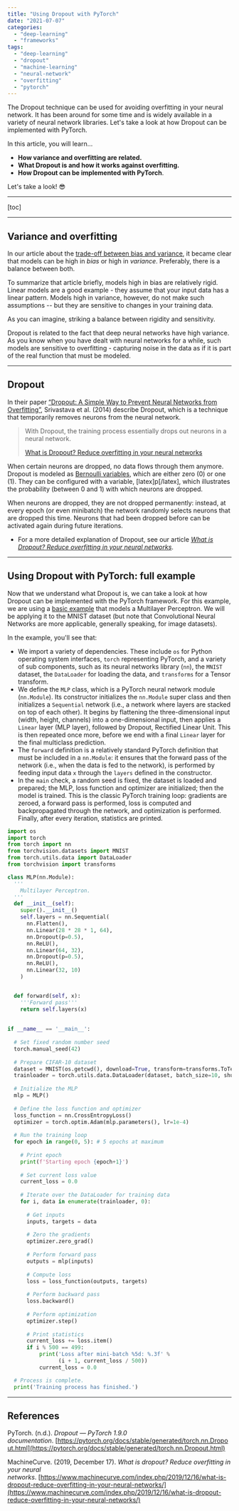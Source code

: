```yaml
---
title: "Using Dropout with PyTorch"
date: "2021-07-07"
categories: 
  - "deep-learning"
  - "frameworks"
tags: 
  - "deep-learning"
  - "dropout"
  - "machine-learning"
  - "neural-network"
  - "overfitting"
  - "pytorch"
---
```


The Dropout technique can be used for avoiding overfitting in your neural network. It has been around for some time and is widely available in a variety of neural network libraries. Let's take a look at how Dropout can be implemented with PyTorch.

In this article, you will learn...

- **How variance and overfitting are related.**
- **What Dropout is and how it works against overfitting.**
- **How Dropout can be implemented with PyTorch**.

Let's take a look! 😎

* * *

\[toc\]

* * *

## Variance and overfitting

In our article about the [trade-off between bias and variance](https://www.machinecurve.com/index.php/2020/11/02/machine-learning-error-bias-variance-and-irreducible-error-with-python/), it became clear that models can be high in _bias_ or high in _variance_. Preferably, there is a balance between both.

To summarize that article briefly, models high in bias are relatively rigid. Linear models are a good example - they assume that your input data has a linear pattern. Models high in variance, however, do not make such assumptions -- but they are sensitive to changes in your training data.

As you can imagine, striking a balance between rigidity and sensitivity.

Dropout is related to the fact that deep neural networks have high variance. As you know when you have dealt with neural networks for a while, such models are sensitive to overfitting - capturing noise in the data as if it is part of the real function that must be modeled.

* * *

## Dropout

In their paper [“Dropout: A Simple Way to Prevent Neural Networks from Overfitting”](http://jmlr.org/papers/v15/srivastava14a.html), Srivastava et al. (2014) describe Dropout, which is a technique that temporarily removes neurons from the neural network.

> With Dropout, the training process essentially drops out neurons in a neural network.
> 
> [What is Dropout? Reduce overfitting in your neural networks](https://www.machinecurve.com/index.php/2019/12/16/what-is-dropout-reduce-overfitting-in-your-neural-networks/)

When certain neurons are dropped, no data flows through them anymore. Dropout is modeled as [Bernoulli variables](https://www.machinecurve.com/index.php/2019/12/16/what-is-dropout-reduce-overfitting-in-your-neural-networks/#bernoulli-variables), which are either zero (0) or one (1). They can be configured with a variable, \[latex\]p\[/latex\], which illustrates the probability (between 0 and 1) with which neurons are dropped.

When neurons are dropped, they are not dropped permanently: instead, at every epoch (or even minibatch) the network randomly selects neurons that are dropped this time. Neurons that had been dropped before can be activated again during future iterations.

- For a more detailed explanation of Dropout, see our article [_What is Dropout? Reduce overfitting in your neural networks_](https://www.machinecurve.com/index.php/2019/12/16/what-is-dropout-reduce-overfitting-in-your-neural-networks/).

* * *

## Using Dropout with PyTorch: full example

Now that we understand what Dropout is, we can take a look at how Dropout can be implemented with the PyTorch framework. For this example, we are using a [basic example](https://www.machinecurve.com/index.php/2021/01/26/creating-a-multilayer-perceptron-with-pytorch-and-lightning/) that models a Multilayer Perceptron. We will be applying it to the MNIST dataset (but note that Convolutional Neural Networks are more applicable, generally speaking, for image datasets).

In the example, you'll see that:

- We import a variety of dependencies. These include `os` for Python operating system interfaces, `torch` representing PyTorch, and a variety of sub components, such as its neural networks library (`nn`), the `MNIST` dataset, the `DataLoader` for loading the data, and `transforms` for a Tensor transform.
- We define the `MLP` class, which is a PyTorch neural network module (`nn.Module`). Its constructor initializes the `nn.Module` super class and then initializes a `Sequential` network (i.e., a network where layers are stacked on top of each other). It begins by flattening the three-dimensional input (width, height, channels) into a one-dimensional input, then applies a `Linear` layer (MLP layer), followed by Dropout, Rectified Linear Unit. This is then repeated once more, before we end with a final `Linear` layer for the final multiclass prediction.
- The `forward` definition is a relatively standard PyTorch definition that must be included in a `nn.Module`: it ensures that the forward pass of the network (i.e., when the data is fed to the network), is performed by feeding input data `x` through the `layers` defined in the constructor.
- In the `main` check, a random seed is fixed, the dataset is loaded and prepared; the MLP, loss function and optimizer are initialized; then the model is trained. This is the classic PyTorch training loop: gradients are zeroed, a forward pass is performed, loss is computed and backpropagated through the network, and optimization is performed. Finally, after every iteration, statistics are printed.

```python
import os
import torch
from torch import nn
from torchvision.datasets import MNIST
from torch.utils.data import DataLoader
from torchvision import transforms

class MLP(nn.Module):
  '''
    Multilayer Perceptron.
  '''
  def __init__(self):
    super().__init__()
    self.layers = nn.Sequential(
      nn.Flatten(),
      nn.Linear(28 * 28 * 1, 64),      
      nn.Dropout(p=0.5),
      nn.ReLU(),
      nn.Linear(64, 32),
      nn.Dropout(p=0.5),
      nn.ReLU(),
      nn.Linear(32, 10)
    )


  def forward(self, x):
    '''Forward pass'''
    return self.layers(x)
  
  
if __name__ == '__main__':
  
  # Set fixed random number seed
  torch.manual_seed(42)
  
  # Prepare CIFAR-10 dataset
  dataset = MNIST(os.getcwd(), download=True, transform=transforms.ToTensor())
  trainloader = torch.utils.data.DataLoader(dataset, batch_size=10, shuffle=True, num_workers=1)
  
  # Initialize the MLP
  mlp = MLP()
  
  # Define the loss function and optimizer
  loss_function = nn.CrossEntropyLoss()
  optimizer = torch.optim.Adam(mlp.parameters(), lr=1e-4)
  
  # Run the training loop
  for epoch in range(0, 5): # 5 epochs at maximum
    
    # Print epoch
    print(f'Starting epoch {epoch+1}')
    
    # Set current loss value
    current_loss = 0.0
    
    # Iterate over the DataLoader for training data
    for i, data in enumerate(trainloader, 0):
      
      # Get inputs
      inputs, targets = data
      
      # Zero the gradients
      optimizer.zero_grad()
      
      # Perform forward pass
      outputs = mlp(inputs)
      
      # Compute loss
      loss = loss_function(outputs, targets)
      
      # Perform backward pass
      loss.backward()
      
      # Perform optimization
      optimizer.step()
      
      # Print statistics
      current_loss += loss.item()
      if i % 500 == 499:
          print('Loss after mini-batch %5d: %.3f' %
                (i + 1, current_loss / 500))
          current_loss = 0.0

  # Process is complete.
  print('Training process has finished.')
```

* * *

## References

PyTorch. (n.d.). _Dropout — PyTorch 1.9.0 documentation_. [https://pytorch.org/docs/stable/generated/torch.nn.Dropout.html](https://pytorch.org/docs/stable/generated/torch.nn.Dropout.html)

MachineCurve. (2019, December 17). _What is dropout? Reduce overfitting in your neural networks_. [https://www.machinecurve.com/index.php/2019/12/16/what-is-dropout-reduce-overfitting-in-your-neural-networks/](https://www.machinecurve.com/index.php/2019/12/16/what-is-dropout-reduce-overfitting-in-your-neural-networks/)
